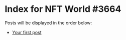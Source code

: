 # Index for NFT World #3664
Posts will be displayed in the order below:

- [Your first post](./001-first.md)

